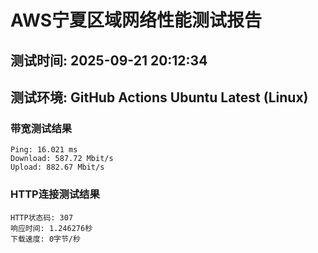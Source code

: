 # AWS宁夏区域网络性能测试报告
## 测试时间: 2025-09-21 20:12:34
## 测试环境: GitHub Actions Ubuntu Latest (Linux)

### 带宽测试结果
```
Ping: 16.021 ms
Download: 587.72 Mbit/s
Upload: 882.67 Mbit/s
```

### HTTP连接测试结果
```
HTTP状态码: 307
响应时间: 1.246276秒
下载速度: 0字节/秒
```

